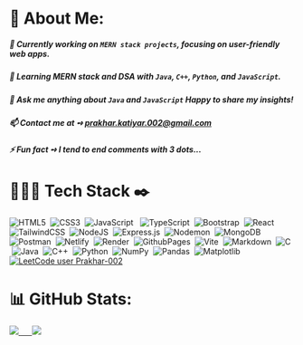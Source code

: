 
<!--
**Prakhar-002/Prakhar-002** is a ✨ _special_ ✨ repository because its `README.md` (this file) appears on your GitHub profile.

Here are some ideas to get you started:

- 🔭 I’m currently working on ...
- 🌱 I’m currently learning ...
- 👯 I’m looking to collaborate on ...
- 🤔 I’m looking for help with ...
- 💬 Ask me about ...
- 📫 How to reach me: ...
- 😄 Pronouns: ...
- ⚡ Fun fact: ...
-->

# 💫 About Me:

##### 🔭 Currently working on `MERN stack projects`, focusing on user-friendly web apps. <br>
##### 🌱 Learning MERN stack and DSA with `Java`, `C++`, `Python`, and `JavaScript`. <br>
##### 💬 Ask me anything about `Java` and `JavaScript` Happy to share my insights! <br>
##### 📫 Contact me at ➺ prakhar.katiyar.002@gmail.com <br>
##### ⚡ Fun fact ➺ I tend to end comments with 3 dots... <br>


# 👨🏻‍💻 Tech Stack ✒️

![HTML5](https://img.shields.io/badge/html5-%23E34F26.svg?style=for-the-badge&logo=html5&logoColor=white) &nbsp;![CSS3](https://img.shields.io/badge/css3-%231572B6.svg?style=for-the-badge&logo=css3&logoColor=white) &nbsp;![JavaScript](https://img.shields.io/badge/javascript-%23323330.svg?style=for-the-badge&logo=javascript&logoColor=%23F7DF1E) &nbsp;
![TypeScript](https://img.shields.io/badge/typescript-%23007ACC.svg?style=for-the-badge&logo=typescript&logoColor=white) &nbsp;![Bootstrap](https://img.shields.io/badge/bootstrap-%238511FA.svg?style=for-the-badge&logo=bootstrap&logoColor=white) &nbsp;![React](https://img.shields.io/badge/react-%2320232a.svg?style=for-the-badge&logo=react&logoColor=%2361DAFB) &nbsp;![TailwindCSS](https://img.shields.io/badge/tailwindcss-%2338B2AC.svg?style=for-the-badge&logo=tailwind-css&logoColor=white) &nbsp;![NodeJS](https://img.shields.io/badge/node.js-6DA55F?style=for-the-badge&logo=node.js&logoColor=white) &nbsp;![Express.js](https://img.shields.io/badge/express.js-%23404d59.svg?style=for-the-badge&logo=express&logoColor=%2361DAFB) &nbsp;![Nodemon](https://img.shields.io/badge/NODEMON-%23323330.svg?style=for-the-badge&logo=nodemon&logoColor=%BBDEAD) &nbsp;![MongoDB](https://img.shields.io/badge/MongoDB-%234ea94b.svg?style=for-the-badge&logo=mongodb&logoColor=white) &nbsp;![Postman](https://img.shields.io/badge/Postman-FF6C37?style=for-the-badge&logo=postman&logoColor=white) &nbsp;![Netlify](https://img.shields.io/badge/netlify-%23000000.svg?style=for-the-badge&logo=netlify&logoColor=#00C7B7) &nbsp;![Render](https://img.shields.io/badge/Render-%46E3B7.svg?style=for-the-badge&logo=render&logoColor=white) &nbsp;![GithubPages](https://img.shields.io/badge/github%20pages-121013?style=for-the-badge&logo=github&logoColor=white) &nbsp;![Vite](https://img.shields.io/badge/vite-%23646CFF.svg?style=for-the-badge&logo=vite&logoColor=white) &nbsp;![Markdown](https://img.shields.io/badge/markdown-%23000000.svg?style=for-the-badge&logo=markdown&logoColor=white) &nbsp;![C](https://img.shields.io/badge/c-%2300599C.svg?style=for-the-badge&logo=c&logoColor=white) &nbsp;![Java](https://img.shields.io/badge/java-%23ED8B00.svg?style=for-the-badge&logo=openjdk&logoColor=white) &nbsp;![C++](https://img.shields.io/badge/c++-%2300599C.svg?style=for-the-badge&logo=c%2B%2B&logoColor=white) &nbsp;![Python](https://img.shields.io/badge/python-3670A0?style=for-the-badge&logo=python&logoColor=ffdd54) &nbsp;![NumPy](https://img.shields.io/badge/numpy-%23013243.svg?style=for-the-badge&logo=numpy&logoColor=white) &nbsp;![Pandas](https://img.shields.io/badge/pandas-%23150458.svg?style=for-the-badge&logo=pandas&logoColor=white) &nbsp;![Matplotlib](https://img.shields.io/badge/Matplotlib-%23000000.svg?style=for-the-badge&logo=Matplotlib&logoColor=white) &nbsp;[![LeetCode user Prakhar-002](https://img.shields.io/badge/dynamic/json?style=for-the-badge&labelColor=black&color=%23ffa116&label=Solved&query=solvedOverTotal&url=https%3A%2F%2Fleetcode-badge.vercel.app%2Fapi%2Fusers%2FPrakhar-002&logo=leetcode&logoColor=yellow)](https://leetcode.com/Prakhar-002/)

# 📊 GitHub Stats:

[![](https://github-readme-streak-stats.herokuapp.com/?user=Prakhar-002&theme=dark&hide_border=true) &nbsp;&nbsp;&nbsp;&nbsp;
](https://github.com/Prakhar-002)
[![](https://github-readme-stats.vercel.app/api/top-langs/?username=Prakhar-002&theme=dark&hide_border=true&include_all_commits=false&count_private=true&layout=compact)
](https://github.com/Prakhar-002)

